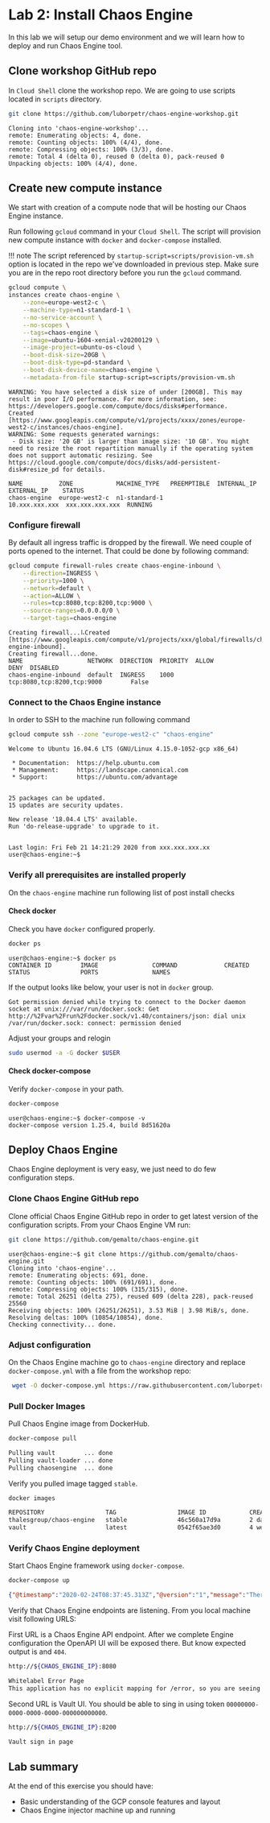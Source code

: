 # Lab 2: Install Chaos Engine 

In this lab we will setup our demo environment and we will learn how to deploy and run Chaos Engine tool.

## Clone workshop GitHub repo
In `Cloud Shell` clone the workshop repo. We are going to use scripts located in `scripts` directory.

```bash tab="shell command"
git clone https://github.com/luborpetr/chaos-engine-workshop.git
```

```tab="expected output"
Cloning into 'chaos-engine-workshop'...
remote: Enumerating objects: 4, done.
remote: Counting objects: 100% (4/4), done.
remote: Compressing objects: 100% (3/3), done.
remote: Total 4 (delta 0), reused 0 (delta 0), pack-reused 0
Unpacking objects: 100% (4/4), done.

```

## Create new compute instance

We start with creation of a compute node that will be hosting our Chaos Engine instance.

Run following `gcloud` command in your `Cloud Shell`. The script will provision new compute instance with `docker` and `docker-compose` installed.

!!! note
    The script referenced by `startup-script=scripts/provision-vm.sh` option is located in the repo we've downloaded in previous step. Make sure you are in the repo root directory before you run the `gcloud` command.


```bash tab="gcloud command"
gcloud compute \
instances create chaos-engine \
    --zone=europe-west2-c \
    --machine-type=n1-standard-1 \
    --no-service-account \
    --no-scopes \
    --tags=chaos-engine \
    --image=ubuntu-1604-xenial-v20200129 \
    --image-project=ubuntu-os-cloud \
    --boot-disk-size=20GB \
    --boot-disk-type=pd-standard \
    --boot-disk-device-name=chaos-engine \
    --metadata-from-file startup-script=scripts/provision-vm.sh
```

```tab="expected output"
WARNING: You have selected a disk size of under [200GB]. This may result in poor I/O performance. For more information, see: https://developers.google.com/compute/docs/disks#performance.
Created [https://www.googleapis.com/compute/v1/projects/xxxx/zones/europe-west2-c/instances/chaos-engine].
WARNING: Some requests generated warnings:
 - Disk size: '20 GB' is larger than image size: '10 GB'. You might need to resize the root repartition manually if the operating system does not support automatic resizing. See https://cloud.google.com/compute/docs/disks/add-persistent-disk#resize_pd for details.

NAME          ZONE            MACHINE_TYPE   PREEMPTIBLE  INTERNAL_IP  EXTERNAL_IP    STATUS
chaos-engine  europe-west2-c  n1-standard-1               10.xxx.xxx.xxx  xxx.xxx.xxx.xxx  RUNNING

```

### Configure firewall

By default all ingress traffic is dropped by the firewall. We need couple of ports opened to the internet.
That could be done by following command:

```bash tab="gcloud command"
gcloud compute firewall-rules create chaos-engine-inbound \
    --direction=INGRESS \
    --priority=1000 \
    --network=default \
    --action=ALLOW \
    --rules=tcp:8080,tcp:8200,tcp:9000 \
    --source-ranges=0.0.0.0/0 \
    --target-tags=chaos-engine
```

```tab="expected command"
Creating firewall...⠧Created [https://www.googleapis.com/compute/v1/projects/xxx/global/firewalls/chaos-engine-inbound].
Creating firewall...done.                                                                                            
NAME                  NETWORK  DIRECTION  PRIORITY  ALLOW                       DENY  DISABLED
chaos-engine-inbound  default  INGRESS    1000      tcp:8080,tcp:8200,tcp:9000        False

```

### Connect to the Chaos Engine instance

In order to SSH to the machine run following command

```bash tab="gcloud command"
gcloud compute ssh --zone "europe-west2-c" "chaos-engine"
```

```tab="expected output"
Welcome to Ubuntu 16.04.6 LTS (GNU/Linux 4.15.0-1052-gcp x86_64)

 * Documentation:  https://help.ubuntu.com
 * Management:     https://landscape.canonical.com
 * Support:        https://ubuntu.com/advantage


25 packages can be updated.
15 updates are security updates.

New release '18.04.4 LTS' available.
Run 'do-release-upgrade' to upgrade to it.


Last login: Fri Feb 21 14:21:29 2020 from xxx.xxx.xxx.xx
user@chaos-engine:~$ 

```

### Verify all prerequisites are installed properly

On the `chaos-engine` machine run following list of post install checks

#### Check docker

Check you have `docker` configured properly.

```bash tab="shell command"
docker ps
```

```tab="expected output"
user@chaos-engine:~$ docker ps
CONTAINER ID        IMAGE               COMMAND             CREATED             STATUS              PORTS               NAMES
```

If the output looks like below, your user is not in `docker` group.
```
Got permission denied while trying to connect to the Docker daemon socket at unix:///var/run/docker.sock: Get http://%2Fvar%2Frun%2Fdocker.sock/v1.40/containers/json: dial unix /var/run/docker.sock: connect: permission denied
```

Adjust your groups and relogin

```bash
sudo usermod -a -G docker $USER
```



#### Check docker-compose

Verify `docker-compose` in your path.

```bash tab="shell command"
docker-compose
```

```tab="expected output"
user@chaos-engine:~$ docker-compose -v
docker-compose version 1.25.4, build 8d51620a
```


## Deploy Chaos Engine

Chaos Engine deployment is very easy, we just need to do few configuration steps.

### Clone Chaos Engine GitHub repo

Clone official Chaos Engine GitHub repo in order to get latest version of the configuration scripts.
From your Chaos Engine VM run:

```bash tab="shell command"
git clone https://github.com/gemalto/chaos-engine.git
```

```tab="expected output"
user@chaos-engine:~$ git clone https://github.com/gemalto/chaos-engine.git
Cloning into 'chaos-engine'...
remote: Enumerating objects: 691, done.
remote: Counting objects: 100% (691/691), done.
remote: Compressing objects: 100% (315/315), done.
remote: Total 26251 (delta 275), reused 609 (delta 228), pack-reused 25560
Receiving objects: 100% (26251/26251), 3.53 MiB | 3.98 MiB/s, done.
Resolving deltas: 100% (10854/10854), done.
Checking connectivity... done.
```

### Adjust configuration
On the Chaos Engine machine go to `chaos-engine` directory and replace `docker-compose.yml` with a file from the workshop repo:
```bash
 wget -O docker-compose.yml https://raw.githubusercontent.com/luborpetr/chaos-engine-workshop/master/docker/docker-compose.yml
```


### Pull Docker Images

Pull Chaos Engine image from DockerHub.

```bash tab="shell command"
docker-compose pull
```

```bash tab="expected output"
Pulling vault        ... done
Pulling vault-loader ... done
Pulling chaosengine  ... done
```

Verify you pulled image tagged `stable`.

```bash tab="shell command"
docker images
```

```bash tab="expected output"
REPOSITORY                 TAG                 IMAGE ID            CREATED             SIZE
thalesgroup/chaos-engine   stable              46c560a17d9a        2 days ago          304MB
vault                      latest              0542f65ae3d0        4 weeks ago         140MB
```

### Verify Chaos Engine deployment
Start Chaos Engine framework using `docker-compose`.

```bash tab="shell command"
docker-compose up
```

```json tab="expected output"
{"@timestamp":"2020-02-24T08:37:45.313Z","@version":"1","message":"There are no platforms enabled","logger_name":"com.thales.chaos.experiment.ExperimentManager","thread_name":"chaos-1","level":"WARN","level_value":30000,"env":"WORKSHOP","chaos-host":"904cbd65faa1@gcp:chaos-engine:projects/203123834228/zones/europe-west2-c"}
```

Verify that Chaos Engine endpoints are listening. From you local machine visit following URLS:

First URL is a Chaos Engine API endpoint. After we complete Engine configuration the OpenAPI UI will be exposed there.
But know expected output is and `404`.

```bash tab="shell command"
http://${CHAOS_ENGINE_IP}:8080
```

```bash tab="expected output"
Whitelabel Error Page
This application has no explicit mapping for /error, so you are seeing this as a fallback.
```

Second URL is Vault UI. You should be able to sing in using token `00000000-0000-0000-0000-000000000000`.

```bash tab="shell command"
http://${CHAOS_ENGINE_IP}:8200
```

```bash tab="expected output"
Vault sign in page
```

## Lab summary

At the end of this exercise you should have:

- Basic understanding of the GCP console features and layout
- Chaos Engine injector machine up and running